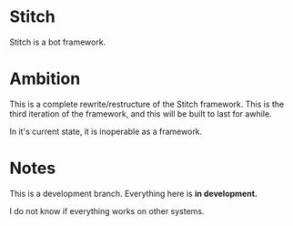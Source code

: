 # Stitch
Stitch is a bot framework.

# Ambition

This is a complete rewrite/restructure of the Stitch framework.
This is the third iteration of the framework, and this will be built to last for awhile.

In it's current state, it is inoperable as a framework.

# Notes
This is a development branch.
Everything here is **in development.**

I do not know if everything works on other systems.
